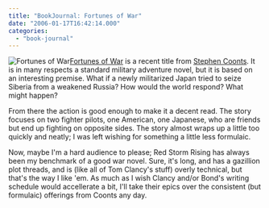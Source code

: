 ```yaml
---
title: "BookJournal: Fortunes of War"
date: "2006-01-17T16:42:14.000"
categories: 
  - "book-journal"
---
```


![Fortunes of War](http://www.stephencoonts.com/published_titles/graphics/fortunespb.jpg)[Fortunes of War](http://www.amazon.com/gp/product/0312185839/ref=ed_oe_h/104-8218230-2982340?%5Fencoding=UTF8) is a recent title from [Stephen Coonts](http://www.stephencoonts.com). It is in many respects a standard military adventure novel, but it is based on an interesting premise. What if a newly militarized Japan tried to seize Siberia from a weakened Russia? How would the world respond? What might happen?

From there the action is good enough to make it a decent read. The story focuses on two fighter pilots, one American, one Japanese, who are friends but end up fighting on opposite sides. The story almost wraps up a little too quickly and neatly; I was left wishing for something a little less formulaic.

Now, maybe I'm a hard audience to please; Red Storm Rising has always been my benchmark of a good war novel. Sure, it's long, and has a gazillion plot threads, and is (like all of Tom Clancy's stuff) overly technical, but that's the way I like 'em. As much as I wish Clancy and/or Bond's writing schedule would accellerate a bit, I'll take their epics over the consistent (but formulaic) offerings from Coonts any day.
